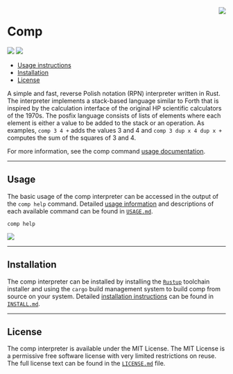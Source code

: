 <img src="https://raw.githubusercontent.com/usefulmove/comp/main/assets/system-preferences-icon-64x64.png" align="right"/>

# Comp

![](https://img.shields.io/badge/stable-0.20.0-success?style=plastic)
![](https://img.shields.io/badge/license-MIT-informational?style=plastic)

* [Usage instructions][1]
* [Installation][2]
* [License][3]

A simple and fast, reverse Polish notation (RPN) interpreter written in Rust. The interpreter implements a stack-based language similar to Forth that is inspired by the calculation interface of the original HP scientific calculators of the 1970s. The posfix language consists of lists of elements where each element is either a value to be added to the stack or an operation. As examples, `comp 3 4 +` adds the values 3 and 4 and `comp 3 dup x 4 dup x +` computes the sum of the squares of 3 and 4.

For more information, see the comp command [usage documentation][1].

---

## Usage
The basic usage of the comp interpreter can be accessed in the output of the `comp help` command. Detailed [usage information][1] and descriptions of each available command can be found in [`USAGE.md`][1].
```
comp help
```

![](https://raw.githubusercontent.com/usefulmove/comp/main/usage.png)

---

## Installation
The comp interpreter can be installed by installing the [`Rustup`][4] toolchain installer and using the `cargo` build management system to build comp from source on your system. Detailed [installation instructions][2] can be found in [`INSTALL.md`][2].

---

## License
The comp interpreter is available under the MIT License. The MIT License is a permissive free software license with very limited restrictions on reuse. The full license text can be found in the [`LICENSE.md`][3] file.

[1]: ./USAGE.md
[2]: ./INSTALL.md
[3]: ./LICENSE
[4]: https://rust-lang.org/tools/install
